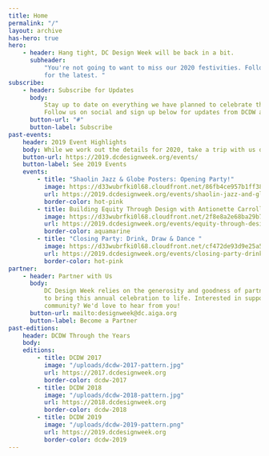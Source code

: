 ```yaml
---
title: Home
permalink: "/"
layout: archive
has-hero: true
hero:
    - header: Hang tight, DC Design Week will be back in a bit.
      subheader:
          "You're not going to want to miss our 2020 festivities. Follow [@dcdesignweek](https://www.instagram.com/dcdesignweek/)
          for the latest. "
subscribe:
    - header: Subscribe for Updates
      body:
          Stay up to date on everything we have planned to celebrate the DC design community.
          Follow us on social and sign up below for updates from DCDW and AIGA DC.
      button-url: "#"
      button-label: Subscribe
past-events:
    header: 2019 Event Highlights
    body: While we work out the details for 2020, take a trip with us down memory lane.
    button-url: https://2019.dcdesignweek.org/events/
    button-label: See 2019 Events
    events:
        - title: "Shaolin Jazz & Globe Posters: Opening Party!"
          image: https://d33wubrfki0l68.cloudfront.net/86fb4ce957b1ff38924099781349f7208be9962f/f3971/uploads/event-opening-party.jpg
          url: https://2019.dcdesignweek.org/events/shaolin-jazz-and-globe-posters/
          border-color: hot-pink
        - title: Building Equity Through Design with Antionette Carroll
          image: https://d33wubrfki0l68.cloudfront.net/2f8e8a2e68ba29b77d6f92023ecb86a98b6fa308/ff564/uploads/header_antionette2.png
          url: https://2019.dcdesignweek.org/events/equity-through-design-with-antionette-carroll/
          border-color: aquamarine
        - title: "Closing Party: Drink, Draw & Dance "
          image: https://d33wubrfki0l68.cloudfront.net/cf472de93d9e25a5aaace4458aae4a8297a58c94/3a830/uploads/capcider.png
          url: https://2019.dcdesignweek.org/events/closing-party-drink-draw-and-dance/
          border-color: hot-pink
partner:
    - header: Partner with Us
      body:
          DC Design Week relies on the generosity and goodness of partners and sponsors
          to bring this annual celebration to life. Interested in supporting DC's design
          community? We'd love to hear from you!
      button-url: mailto:designweek@dc.aiga.org
      button-label: Become a Partner
past-editions:
    header: DCDW Through the Years
    body:
    editions:
        - title: DCDW 2017
          image: "/uploads/dcdw-2017-pattern.jpg"
          url: https://2017.dcdesignweek.org
          border-color: dcdw-2017
        - title: DCDW 2018
          image: "/uploads/dcdw-2018-pattern.jpg"
          url: https://2018.dcdesignweek.org
          border-color: dcdw-2018
        - title: DCDW 2019
          image: "/uploads/dcdw-2019-pattern.png"
          url: https://2019.dcdesignweek.org
          border-color: dcdw-2019
---
```

